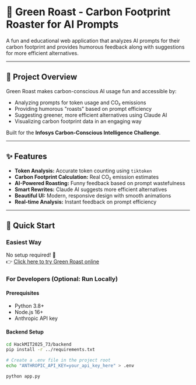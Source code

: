 # 🌱 Green Roast - Carbon Footprint Roaster for AI Prompts

A fun and educational web application that analyzes AI prompts for their carbon footprint and provides humorous feedback along with suggestions for more efficient alternatives.  

---

## 🎯 Project Overview  

Green Roast makes carbon-conscious AI usage fun and accessible by:  
- Analyzing prompts for token usage and CO₂ emissions  
- Providing humorous "roasts" based on prompt efficiency  
- Suggesting greener, more efficient alternatives using Claude AI  
- Visualizing carbon footprint data in an engaging way  

Built for the **Infosys Carbon-Conscious Intelligence Challenge**.  

---

## ✨ Features  

- **Token Analysis:** Accurate token counting using `tiktoken`  
- **Carbon Footprint Calculation:** Real CO₂ emission estimates  
- **AI-Powered Roasting:** Funny feedback based on prompt wastefulness  
- **Smart Rewrites:** Claude AI suggests more efficient alternatives  
- **Beautiful UI:** Modern, responsive design with smooth animations  
- **Real-time Analysis:** Instant feedback on prompt efficiency  

---

## 🚀 Quick Start  

### Easiest Way  
No setup required! 🎉  
👉 [Click here to try Green Roast online](https://greenroastfront.vercel.app)  

### For Developers (Optional: Run Locally)  

#### Prerequisites  
- Python 3.8+  
- Node.js 16+  
- Anthropic API key  

#### Backend Setup  
```bash
cd HackMIT2025_73/backend
pip install -r ../requirements.txt

# Create a .env file in the project root
echo "ANTHROPIC_API_KEY=your_api_key_here" > .env

python app.py
